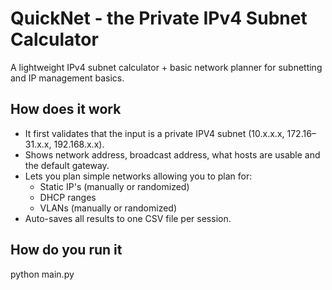 # QuickNet - the Private IPv4 Subnet Calculator
A lightweight IPv4 subnet calculator + basic network planner for subnetting and IP management basics.

 ## How does it work
 - It first validates that the input is a private IPV4 subnet (10.x.x.x, 172.16–31.x.x, 192.168.x.x).
 - Shows network address, broadcast address, what hosts are usable and the default gateway.
 - Lets you plan simple networks allowing you to plan for:
    * Static IP's (manually or randomized)
    * DHCP ranges
    * VLANs (manually or randomized)
- Auto-saves all results to one CSV file per session.

## How do you run it
python main.py
